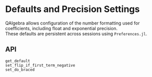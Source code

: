 # Defaults and Precision Settings

QAlgebra allows configuration of the number formatting used for coefficients, including float and exponential precision.  
These defaults are persistent across sessions using `Preferences.jl`.

## API

```@docs
get_default
set_flip_if_first_term_negative
set_do_braced
```